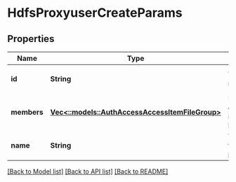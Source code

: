 # HdfsProxyuserCreateParams

## Properties
Name | Type | Description | Notes
------------ | ------------- | ------------- | -------------
**id** | **String** | The ID of the role. | [optional] [default to null]
**members** | [**Vec<::models::AuthAccessAccessItemFileGroup>**](AuthAccessAccessItemFileGroup.md) | Users or groups impersonated by proxyuser. | [optional] [default to null]
**name** | **String** | The name of the proxyuser. | [default to null]

[[Back to Model list]](../README.md#documentation-for-models) [[Back to API list]](../README.md#documentation-for-api-endpoints) [[Back to README]](../README.md)


